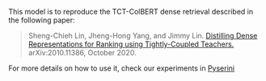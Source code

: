 This model is to reproduce the TCT-ColBERT dense retrieval described in the following paper:

> Sheng-Chieh Lin, Jheng-Hong Yang, and Jimmy Lin. [Distilling Dense Representations for Ranking using Tightly-Coupled Teachers.](https://arxiv.org/abs/2010.11386) arXiv:2010.11386, October 2020. 

For more details on how to use it, check our experiments in [Pyserini](https://github.com/castorini/pyserini/blob/master/docs/experiments-tct_colbert.md)
